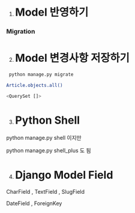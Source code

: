 1. # Model 반영하기

###  Migration

2. # Model 변경사항 저장하기

```bash
 python manage.py migrate
```



```bash
Article.objects.all()

<QuerySet []>
```



3. # Python Shell

python manage.py shell 이지만

python manage.py shell_plus 도 됨



4. # Django Model Field



CharField ,  TextField , SlugField

 DateField  ,  ForeignKey